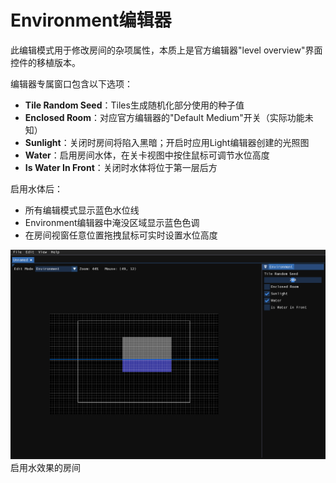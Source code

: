 # Environment编辑器
此编辑模式用于修改房间的杂项属性，本质上是官方编辑器"level overview"界面控件的移植版本。  

编辑器专属窗口包含以下选项：  

- **Tile Random Seed**：Tiles生成随机化部分使用的种子值  
- **Enclosed Room**：对应官方编辑器的"Default Medium"开关（实际功能未知）  
- **Sunlight**：关闭时房间将陷入黑暗；开启时应用Light编辑器创建的光照图  
- **Water**：启用房间水体，在关卡视图中按住鼠标可调节水位高度  
- **Is Water In Front**：关闭时水体将位于第一层后方  

启用水体后：  
- 所有编辑模式显示蓝色水位线  
- Environment编辑器中淹没区域显示蓝色色调  
- 在房间视窗任意位置拖拽鼠标可实时设置水位高度  

![启用水效果的房间](img//env-editor.png) 启用水效果的房间  
